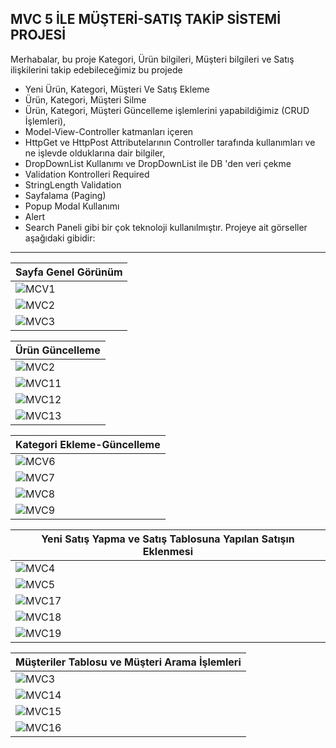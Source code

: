 ## MVC 5 İLE MÜŞTERİ-SATIŞ TAKİP SİSTEMİ PROJESİ

Merhabalar, bu proje Kategori, Ürün bilgileri, Müşteri bilgileri ve Satış ilişkilerini takip edebileceğimiz bu projede
- Yeni Ürün, Kategori, Müşteri Ve Satış Ekleme
- Ürün, Kategori, Müşteri Silme
- Ürün, Kategori, Müşteri Güncelleme işlemlerini yapabildiğimiz (CRUD İşlemleri),
- Model-View-Controller katmanları içeren
- HttpGet ve HttpPost Attributelarının Controller tarafında kullanımları ve ne işlevde olduklarına dair bilgiler,
- DropDownList Kullanımı ve DropDownList ile DB 'den veri çekme
- Validation Kontrolleri Required
- StringLength Validation
- Sayfalama (Paging)
- Popup Modal Kullanımı
- Alert 
- Search Paneli
gibi bir çok teknoloji kullanılmıştır.
Projeye ait görseller aşağıdaki gibidir:
-------------------------------------------------------------------------------------
| Sayfa Genel Görünüm |
|-----------------|
| ![MCV1](https://github.com/esincaglakiral/MvcStokProject/assets/68962573/91bef44f-0ef8-4570-977c-a04b4f12af04)|
| ![MVC2](https://github.com/esincaglakiral/MvcStokProject/assets/68962573/427137bf-6055-4eaa-a0ea-80dba5c468e7) |
|![MVC3](https://github.com/esincaglakiral/MvcStokProject/assets/68962573/da055734-8433-4ec4-af4f-cb0151c80831) |

| Ürün Güncelleme |
|-----------------|
|![MVC2](https://github.com/esincaglakiral/MvcStokProject/assets/68962573/c62a2837-cc1d-48b4-8ff7-8fbf2714b6e4)|
|![MVC11](https://github.com/esincaglakiral/MvcStokProject/assets/68962573/761c230a-f9d9-4527-bd8e-1e39a1c5d8ce)|
|![MVC12](https://github.com/esincaglakiral/MvcStokProject/assets/68962573/f6ee00f5-24d8-44a1-ba30-1598f9bada89)|
|![MVC13](https://github.com/esincaglakiral/MvcStokProject/assets/68962573/e2ce33e9-6a2d-40b3-9f82-41e30a827a6a)|

| Kategori Ekleme-Güncelleme |
|-----------------|
|![MCV6](https://github.com/esincaglakiral/MvcStokProject/assets/68962573/0ed666d9-cbc6-44e5-8360-03b26b84d138)|
|![MVC7](https://github.com/esincaglakiral/MvcStokProject/assets/68962573/896677de-9564-4d81-970d-bdd9393ba51f)|
|![MVC8](https://github.com/esincaglakiral/MvcStokProject/assets/68962573/aa1c8bfd-cdfa-48af-a239-85a2f23e3777)|
|![MVC9](https://github.com/esincaglakiral/MvcStokProject/assets/68962573/63c1b148-f0eb-47ca-8d7a-3ada13c4b68d)|

| Yeni Satış Yapma ve Satış Tablosuna Yapılan Satışın Eklenmesi |
|-----------------|
|![MVC4](https://github.com/esincaglakiral/MvcStokProject/assets/68962573/085bdbfc-4bf0-4b42-b924-8b23c739bc73)|
|![MVC5](https://github.com/esincaglakiral/MvcStokProject/assets/68962573/d0a3fe18-899a-4405-89b2-6c003b157092)|
|![MVC17](https://github.com/esincaglakiral/MvcStokProject/assets/68962573/d1ef3697-bd7a-40d2-b3d1-7b7af9b0c271)|
|![MVC18](https://github.com/esincaglakiral/MvcStokProject/assets/68962573/e7e62f5d-82d3-4a5c-88ab-ae95618d3aa8)|
|![MVC19](https://github.com/esincaglakiral/MvcStokProject/assets/68962573/2a9da119-7cb6-4774-9882-3de73e0863d5)|

| Müşteriler Tablosu ve Müşteri Arama İşlemleri |
|-----------------|
|![MVC3](https://github.com/esincaglakiral/MvcStokProject/assets/68962573/3d7aef62-28c7-4605-94af-a58b3bf19990)|
|![MVC14](https://github.com/esincaglakiral/MvcStokProject/assets/68962573/91598a63-83df-48bc-a338-45090a557222)|
|![MVC15](https://github.com/esincaglakiral/MvcStokProject/assets/68962573/29fd72ba-db26-4893-a653-e2938ba1cae2)|
|![MVC16](https://github.com/esincaglakiral/MvcStokProject/assets/68962573/ca2e2d3d-bfc8-4c22-8095-5b6d2cb2bd75)|


